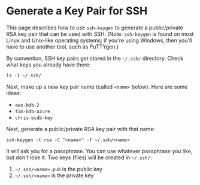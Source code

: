<!---
Copyright © 2020 Interplanetary Database Association e.V.,
corechaindb and IPDB software contributors.
SPDX-License-Identifier: (Apache-2.0 AND CC-BY-4.0)
Code is Apache-2.0 and docs are CC-BY-4.0
--->

# Generate a Key Pair for SSH

This page describes how to use `ssh-keygen`
to generate a public/private RSA key pair
that can be used with SSH.
(Note: `ssh-keygen` is found on most Linux and Unix-like
operating systems; if you're using Windows,
then you'll have to use another tool,
such as PuTTYgen.)

By convention, SSH key pairs get stored in the `~/.ssh/` directory.
Check what keys you already have there:
```text
ls -1 ~/.ssh/
```

Next, make up a new key pair name (called `<name>` below).
Here are some ideas:

* `aws-bdb-2`
* `tim-bdb-azure`
* `chris-bcdb-key`

Next, generate a public/private RSA key pair with that name:
```text
ssh-keygen -t rsa -C "<name>" -f ~/.ssh/<name>
```

It will ask you for a passphrase.
You can use whatever passphrase you like, but don't lose it.
Two keys (files) will be created in `~/.ssh/`:

1. `~/.ssh/<name>.pub` is the public key
2. `~/.ssh/<name>` is the private key
